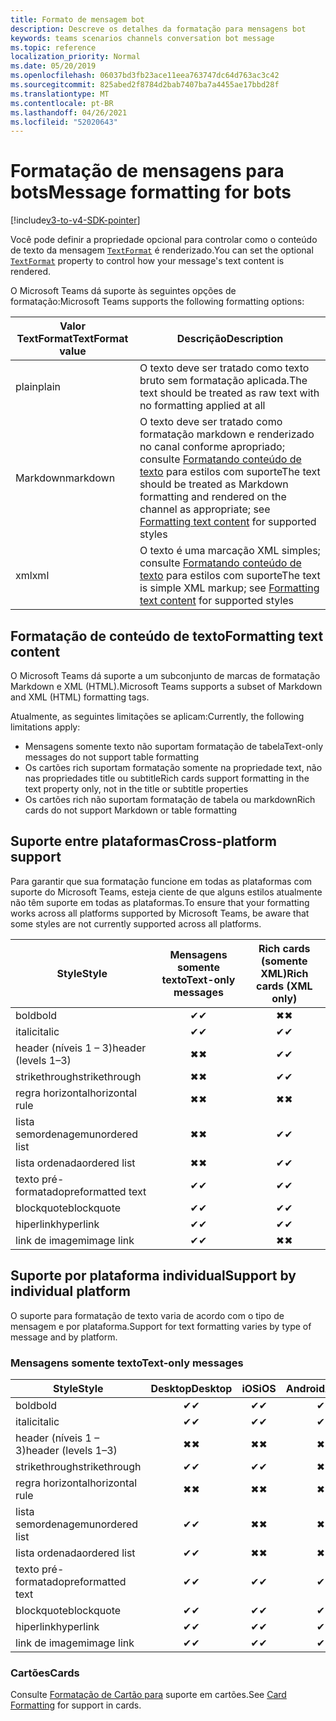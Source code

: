 ```yaml
---
title: Formato de mensagem bot
description: Descreve os detalhes da formatação para mensagens bot
keywords: teams scenarios channels conversation bot message
ms.topic: reference
localization_priority: Normal
ms.date: 05/20/2019
ms.openlocfilehash: 06037bd3fb23ace11eea763747dc64d763ac3c42
ms.sourcegitcommit: 825abed2f8784d2bab7407ba7a4455ae17bbd28f
ms.translationtype: MT
ms.contentlocale: pt-BR
ms.lasthandoff: 04/26/2021
ms.locfileid: "52020643"
---
```

# <a name="message-formatting-for-bots"></a><span data-ttu-id="43f0a-104">Formatação de mensagens para bots</span><span class="sxs-lookup"><span data-stu-id="43f0a-104">Message formatting for bots</span></span>

[!include[v3-to-v4-SDK-pointer](~/includes/v3-to-v4-pointer-bots.md)]

<span data-ttu-id="43f0a-105">Você pode definir a propriedade opcional para controlar como o conteúdo de texto da mensagem [`TextFormat`](/bot-framework/dotnet/bot-builder-dotnet-create-messages#customizing-a-message) é renderizado.</span><span class="sxs-lookup"><span data-stu-id="43f0a-105">You can set the optional [`TextFormat`](/bot-framework/dotnet/bot-builder-dotnet-create-messages#customizing-a-message) property to control how your message's text content is rendered.</span></span>

<span data-ttu-id="43f0a-106">O Microsoft Teams dá suporte às seguintes opções de formatação:</span><span class="sxs-lookup"><span data-stu-id="43f0a-106">Microsoft Teams supports the following formatting options:</span></span>

| <span data-ttu-id="43f0a-107">Valor TextFormat</span><span class="sxs-lookup"><span data-stu-id="43f0a-107">TextFormat value</span></span> | <span data-ttu-id="43f0a-108">Descrição</span><span class="sxs-lookup"><span data-stu-id="43f0a-108">Description</span></span> |
| --- | --- |
| <span data-ttu-id="43f0a-109">plain</span><span class="sxs-lookup"><span data-stu-id="43f0a-109">plain</span></span> | <span data-ttu-id="43f0a-110">O texto deve ser tratado como texto bruto sem formatação aplicada.</span><span class="sxs-lookup"><span data-stu-id="43f0a-110">The text should be treated as raw text with no formatting applied at all</span></span> |
| <span data-ttu-id="43f0a-111">Markdown</span><span class="sxs-lookup"><span data-stu-id="43f0a-111">markdown</span></span> | <span data-ttu-id="43f0a-112">O texto deve ser tratado como formatação markdown e renderizado no canal conforme apropriado; consulte [Formatando conteúdo de texto](#formatting-text-content) para estilos com suporte</span><span class="sxs-lookup"><span data-stu-id="43f0a-112">The text should be treated as Markdown formatting and rendered on the channel as appropriate; see [Formatting text content](#formatting-text-content) for supported styles</span></span> |
| <span data-ttu-id="43f0a-113">xml</span><span class="sxs-lookup"><span data-stu-id="43f0a-113">xml</span></span> | <span data-ttu-id="43f0a-114">O texto é uma marcação XML simples; consulte [Formatando conteúdo de texto](#formatting-text-content) para estilos com suporte</span><span class="sxs-lookup"><span data-stu-id="43f0a-114">The text is simple XML markup; see [Formatting text content](#formatting-text-content) for supported styles</span></span> |

## <a name="formatting-text-content"></a><span data-ttu-id="43f0a-115">Formatação de conteúdo de texto</span><span class="sxs-lookup"><span data-stu-id="43f0a-115">Formatting text content</span></span>

<span data-ttu-id="43f0a-116">O Microsoft Teams dá suporte a um subconjunto de marcas de formatação Markdown e XML (HTML).</span><span class="sxs-lookup"><span data-stu-id="43f0a-116">Microsoft Teams supports a subset of Markdown and XML (HTML) formatting tags.</span></span>

<span data-ttu-id="43f0a-117">Atualmente, as seguintes limitações se aplicam:</span><span class="sxs-lookup"><span data-stu-id="43f0a-117">Currently, the following limitations apply:</span></span>

* <span data-ttu-id="43f0a-118">Mensagens somente texto não suportam formatação de tabela</span><span class="sxs-lookup"><span data-stu-id="43f0a-118">Text-only messages do not support table formatting</span></span>
* <span data-ttu-id="43f0a-119">Os cartões rich suportam formatação somente na propriedade text, não nas propriedades title ou subtitle</span><span class="sxs-lookup"><span data-stu-id="43f0a-119">Rich cards support formatting in the text property only, not in the title or subtitle properties</span></span>
* <span data-ttu-id="43f0a-120">Os cartões rich não suportam formatação de tabela ou markdown</span><span class="sxs-lookup"><span data-stu-id="43f0a-120">Rich cards do not support Markdown or table formatting</span></span>

## <a name="cross-platform-support"></a><span data-ttu-id="43f0a-121">Suporte entre plataformas</span><span class="sxs-lookup"><span data-stu-id="43f0a-121">Cross-platform support</span></span>

<span data-ttu-id="43f0a-122">Para garantir que sua formatação funcione em todas as plataformas com suporte do Microsoft Teams, esteja ciente de que alguns estilos atualmente não têm suporte em todas as plataformas.</span><span class="sxs-lookup"><span data-stu-id="43f0a-122">To ensure that your formatting works across all platforms supported by Microsoft Teams, be aware that some styles are not currently supported across all platforms.</span></span>

| <span data-ttu-id="43f0a-123">Style</span><span class="sxs-lookup"><span data-stu-id="43f0a-123">Style</span></span>                     | <span data-ttu-id="43f0a-124">Mensagens somente texto</span><span class="sxs-lookup"><span data-stu-id="43f0a-124">Text-only messages</span></span> | <span data-ttu-id="43f0a-125">Rich cards (somente XML)</span><span class="sxs-lookup"><span data-stu-id="43f0a-125">Rich cards (XML only)</span></span> |
| ---                       | :---: | :---: |
| <span data-ttu-id="43f0a-126">bold</span><span class="sxs-lookup"><span data-stu-id="43f0a-126">bold</span></span>                      | <span data-ttu-id="43f0a-127">✔</span><span class="sxs-lookup"><span data-stu-id="43f0a-127">✔</span></span> | <span data-ttu-id="43f0a-128">✖</span><span class="sxs-lookup"><span data-stu-id="43f0a-128">✖</span></span> |
| <span data-ttu-id="43f0a-129">italic</span><span class="sxs-lookup"><span data-stu-id="43f0a-129">italic</span></span>                    | <span data-ttu-id="43f0a-130">✔</span><span class="sxs-lookup"><span data-stu-id="43f0a-130">✔</span></span> | <span data-ttu-id="43f0a-131">✔</span><span class="sxs-lookup"><span data-stu-id="43f0a-131">✔</span></span> |
| <span data-ttu-id="43f0a-132">header (níveis 1 &ndash; 3)</span><span class="sxs-lookup"><span data-stu-id="43f0a-132">header (levels 1&ndash;3)</span></span> | <span data-ttu-id="43f0a-133">✖</span><span class="sxs-lookup"><span data-stu-id="43f0a-133">✖</span></span> | <span data-ttu-id="43f0a-134">✔</span><span class="sxs-lookup"><span data-stu-id="43f0a-134">✔</span></span> |
| <span data-ttu-id="43f0a-135">strikethrough</span><span class="sxs-lookup"><span data-stu-id="43f0a-135">strikethrough</span></span>             | <span data-ttu-id="43f0a-136">✖</span><span class="sxs-lookup"><span data-stu-id="43f0a-136">✖</span></span> | <span data-ttu-id="43f0a-137">✔</span><span class="sxs-lookup"><span data-stu-id="43f0a-137">✔</span></span> |
| <span data-ttu-id="43f0a-138">regra horizontal</span><span class="sxs-lookup"><span data-stu-id="43f0a-138">horizontal rule</span></span>           | <span data-ttu-id="43f0a-139">✖</span><span class="sxs-lookup"><span data-stu-id="43f0a-139">✖</span></span> | <span data-ttu-id="43f0a-140">✖</span><span class="sxs-lookup"><span data-stu-id="43f0a-140">✖</span></span> |
| <span data-ttu-id="43f0a-141">lista semordenagem</span><span class="sxs-lookup"><span data-stu-id="43f0a-141">unordered list</span></span>            | <span data-ttu-id="43f0a-142">✖</span><span class="sxs-lookup"><span data-stu-id="43f0a-142">✖</span></span> | <span data-ttu-id="43f0a-143">✔</span><span class="sxs-lookup"><span data-stu-id="43f0a-143">✔</span></span> |
| <span data-ttu-id="43f0a-144">lista ordenada</span><span class="sxs-lookup"><span data-stu-id="43f0a-144">ordered list</span></span>              | <span data-ttu-id="43f0a-145">✖</span><span class="sxs-lookup"><span data-stu-id="43f0a-145">✖</span></span> | <span data-ttu-id="43f0a-146">✔</span><span class="sxs-lookup"><span data-stu-id="43f0a-146">✔</span></span> |
| <span data-ttu-id="43f0a-147">texto pré-formatado</span><span class="sxs-lookup"><span data-stu-id="43f0a-147">preformatted text</span></span>         | <span data-ttu-id="43f0a-148">✔</span><span class="sxs-lookup"><span data-stu-id="43f0a-148">✔</span></span> | <span data-ttu-id="43f0a-149">✔</span><span class="sxs-lookup"><span data-stu-id="43f0a-149">✔</span></span> |
| <span data-ttu-id="43f0a-150">blockquote</span><span class="sxs-lookup"><span data-stu-id="43f0a-150">blockquote</span></span>                | <span data-ttu-id="43f0a-151">✔</span><span class="sxs-lookup"><span data-stu-id="43f0a-151">✔</span></span> | <span data-ttu-id="43f0a-152">✔</span><span class="sxs-lookup"><span data-stu-id="43f0a-152">✔</span></span> |
| <span data-ttu-id="43f0a-153">hiperlink</span><span class="sxs-lookup"><span data-stu-id="43f0a-153">hyperlink</span></span>                 | <span data-ttu-id="43f0a-154">✔</span><span class="sxs-lookup"><span data-stu-id="43f0a-154">✔</span></span> | <span data-ttu-id="43f0a-155">✔</span><span class="sxs-lookup"><span data-stu-id="43f0a-155">✔</span></span> |
| <span data-ttu-id="43f0a-156">link de imagem</span><span class="sxs-lookup"><span data-stu-id="43f0a-156">image link</span></span>                | <span data-ttu-id="43f0a-157">✔</span><span class="sxs-lookup"><span data-stu-id="43f0a-157">✔</span></span> | <span data-ttu-id="43f0a-158">✖</span><span class="sxs-lookup"><span data-stu-id="43f0a-158">✖</span></span> |

## <a name="support-by-individual-platform"></a><span data-ttu-id="43f0a-159">Suporte por plataforma individual</span><span class="sxs-lookup"><span data-stu-id="43f0a-159">Support by individual platform</span></span>

<span data-ttu-id="43f0a-160">O suporte para formatação de texto varia de acordo com o tipo de mensagem e por plataforma.</span><span class="sxs-lookup"><span data-stu-id="43f0a-160">Support for text formatting varies by type of message and by platform.</span></span>

### <a name="text-only-messages"></a><span data-ttu-id="43f0a-161">Mensagens somente texto</span><span class="sxs-lookup"><span data-stu-id="43f0a-161">Text-only messages</span></span>

| <span data-ttu-id="43f0a-162">Style</span><span class="sxs-lookup"><span data-stu-id="43f0a-162">Style</span></span>                     | <span data-ttu-id="43f0a-163">Desktop</span><span class="sxs-lookup"><span data-stu-id="43f0a-163">Desktop</span></span> | <span data-ttu-id="43f0a-164">iOS</span><span class="sxs-lookup"><span data-stu-id="43f0a-164">iOS</span></span> | <span data-ttu-id="43f0a-165">Android</span><span class="sxs-lookup"><span data-stu-id="43f0a-165">Android</span></span> |
| ---                       | :---: | :---: | :---: |
| <span data-ttu-id="43f0a-166">bold</span><span class="sxs-lookup"><span data-stu-id="43f0a-166">bold</span></span>                      | <span data-ttu-id="43f0a-167">✔</span><span class="sxs-lookup"><span data-stu-id="43f0a-167">✔</span></span> | <span data-ttu-id="43f0a-168">✔</span><span class="sxs-lookup"><span data-stu-id="43f0a-168">✔</span></span> | <span data-ttu-id="43f0a-169">✔</span><span class="sxs-lookup"><span data-stu-id="43f0a-169">✔</span></span> |
| <span data-ttu-id="43f0a-170">italic</span><span class="sxs-lookup"><span data-stu-id="43f0a-170">italic</span></span>                    | <span data-ttu-id="43f0a-171">✔</span><span class="sxs-lookup"><span data-stu-id="43f0a-171">✔</span></span> | <span data-ttu-id="43f0a-172">✔</span><span class="sxs-lookup"><span data-stu-id="43f0a-172">✔</span></span> | <span data-ttu-id="43f0a-173">✔</span><span class="sxs-lookup"><span data-stu-id="43f0a-173">✔</span></span> |
| <span data-ttu-id="43f0a-174">header (níveis 1 &ndash; 3)</span><span class="sxs-lookup"><span data-stu-id="43f0a-174">header (levels 1&ndash;3)</span></span> | <span data-ttu-id="43f0a-175">✖</span><span class="sxs-lookup"><span data-stu-id="43f0a-175">✖</span></span> | <span data-ttu-id="43f0a-176">✖</span><span class="sxs-lookup"><span data-stu-id="43f0a-176">✖</span></span> | <span data-ttu-id="43f0a-177">✖</span><span class="sxs-lookup"><span data-stu-id="43f0a-177">✖</span></span> |
| <span data-ttu-id="43f0a-178">strikethrough</span><span class="sxs-lookup"><span data-stu-id="43f0a-178">strikethrough</span></span>             | <span data-ttu-id="43f0a-179">✔</span><span class="sxs-lookup"><span data-stu-id="43f0a-179">✔</span></span> | <span data-ttu-id="43f0a-180">✔</span><span class="sxs-lookup"><span data-stu-id="43f0a-180">✔</span></span> | <span data-ttu-id="43f0a-181">✖</span><span class="sxs-lookup"><span data-stu-id="43f0a-181">✖</span></span> |
| <span data-ttu-id="43f0a-182">regra horizontal</span><span class="sxs-lookup"><span data-stu-id="43f0a-182">horizontal rule</span></span>           | <span data-ttu-id="43f0a-183">✖</span><span class="sxs-lookup"><span data-stu-id="43f0a-183">✖</span></span> | <span data-ttu-id="43f0a-184">✖</span><span class="sxs-lookup"><span data-stu-id="43f0a-184">✖</span></span> | <span data-ttu-id="43f0a-185">✖</span><span class="sxs-lookup"><span data-stu-id="43f0a-185">✖</span></span> |
| <span data-ttu-id="43f0a-186">lista semordenagem</span><span class="sxs-lookup"><span data-stu-id="43f0a-186">unordered list</span></span>            | <span data-ttu-id="43f0a-187">✔</span><span class="sxs-lookup"><span data-stu-id="43f0a-187">✔</span></span> | <span data-ttu-id="43f0a-188">✖</span><span class="sxs-lookup"><span data-stu-id="43f0a-188">✖</span></span> | <span data-ttu-id="43f0a-189">✖</span><span class="sxs-lookup"><span data-stu-id="43f0a-189">✖</span></span> |
| <span data-ttu-id="43f0a-190">lista ordenada</span><span class="sxs-lookup"><span data-stu-id="43f0a-190">ordered list</span></span>              | <span data-ttu-id="43f0a-191">✔</span><span class="sxs-lookup"><span data-stu-id="43f0a-191">✔</span></span> | <span data-ttu-id="43f0a-192">✖</span><span class="sxs-lookup"><span data-stu-id="43f0a-192">✖</span></span> | <span data-ttu-id="43f0a-193">✖</span><span class="sxs-lookup"><span data-stu-id="43f0a-193">✖</span></span> |
| <span data-ttu-id="43f0a-194">texto pré-formatado</span><span class="sxs-lookup"><span data-stu-id="43f0a-194">preformatted text</span></span>         | <span data-ttu-id="43f0a-195">✔</span><span class="sxs-lookup"><span data-stu-id="43f0a-195">✔</span></span> | <span data-ttu-id="43f0a-196">✔</span><span class="sxs-lookup"><span data-stu-id="43f0a-196">✔</span></span> | <span data-ttu-id="43f0a-197">✔</span><span class="sxs-lookup"><span data-stu-id="43f0a-197">✔</span></span> |
| <span data-ttu-id="43f0a-198">blockquote</span><span class="sxs-lookup"><span data-stu-id="43f0a-198">blockquote</span></span>                | <span data-ttu-id="43f0a-199">✔</span><span class="sxs-lookup"><span data-stu-id="43f0a-199">✔</span></span> | <span data-ttu-id="43f0a-200">✔</span><span class="sxs-lookup"><span data-stu-id="43f0a-200">✔</span></span> | <span data-ttu-id="43f0a-201">✔</span><span class="sxs-lookup"><span data-stu-id="43f0a-201">✔</span></span> |
| <span data-ttu-id="43f0a-202">hiperlink</span><span class="sxs-lookup"><span data-stu-id="43f0a-202">hyperlink</span></span>                 | <span data-ttu-id="43f0a-203">✔</span><span class="sxs-lookup"><span data-stu-id="43f0a-203">✔</span></span> | <span data-ttu-id="43f0a-204">✔</span><span class="sxs-lookup"><span data-stu-id="43f0a-204">✔</span></span> | <span data-ttu-id="43f0a-205">✔</span><span class="sxs-lookup"><span data-stu-id="43f0a-205">✔</span></span> |
| <span data-ttu-id="43f0a-206">link de imagem</span><span class="sxs-lookup"><span data-stu-id="43f0a-206">image link</span></span>                | <span data-ttu-id="43f0a-207">✔</span><span class="sxs-lookup"><span data-stu-id="43f0a-207">✔</span></span> | <span data-ttu-id="43f0a-208">✔</span><span class="sxs-lookup"><span data-stu-id="43f0a-208">✔</span></span> | <span data-ttu-id="43f0a-209">✔</span><span class="sxs-lookup"><span data-stu-id="43f0a-209">✔</span></span> |

### <a name="cards"></a><span data-ttu-id="43f0a-210">Cartões</span><span class="sxs-lookup"><span data-stu-id="43f0a-210">Cards</span></span>

<span data-ttu-id="43f0a-211">Consulte [Formatação de Cartão para](~/task-modules-and-cards/cards/cards-format.md) suporte em cartões.</span><span class="sxs-lookup"><span data-stu-id="43f0a-211">See [Card Formatting](~/task-modules-and-cards/cards/cards-format.md) for support in cards.</span></span>
